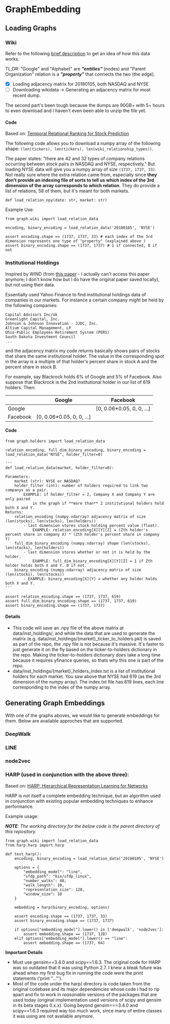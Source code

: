 # GraphEmbedding

## Loading Graphs

### Wiki

Refer to the following [brief description](https://www.notion.so/Wiki-Company-Based-Data-4e4e3709afb544ecb5d7aa98d33fc2d7) to get an idea of how this data works. 

TL;DR: "Google" and "Alphabet" are ***"entities"*** (nodes) and "Parent Organization" relation is a ***"property"*** that connects the two (the edge).

- [x] Loading adjacency matrix for 20180105, both NASDAQ and NYSE
- [ ] Downloading wikidata -> Generating an adjacency matrix for most recent dump.

The second part's been tough because the dumps are 90GB+ with 5+ hours to even download and I haven't even been able to unzip the file yet.

#### Code
Based on: [Temporal Relational Ranking for Stock Prediction](https://arxiv.org/abs/1809.09441)

The following code allows you to download a numpy array of the following shape: `(len(tickers), len(tickers), len(wiki_relationship_types))`.

The paper states: "there are 42 and 32 types of company relations occurring between stock pairs in NASDAQ and NYSE, respectively." But loading NYSE data will give you a numpy array of size `(1737, 1737, 33)`. Not really sure where the extra relation came from, especially since **they don't provide an indexing file of sorts to tell us which index of the 3rd dimension of the array corresponds to which relation**. They do provide a list of relations, 58 of them, but it's meant for both markets.


```
def load_relation_npy(date: str, market: str)
```

Example Use:
```
from graph.wiki import load_relation_data

encoding, binary_encoding = load_relation_data('20180105', 'NYSE')

assert encoding.shape == (1737, 1737, 33) # each index of the 3rd dimension represents one type of "property" (explained above )
assert binary_encoding.shape == (1737, 1737) # 1 if connected, 0 if not
```

### Institutional Holdings
Inspired by WIND (from [this paper](https://dl.acm.org/doi/abs/10.1145/3269206.3269269) - I actually can't access this paper anymore; I don't know how but I do have the original paper saved locally), but not using their data.

Essentially used Yahoo Finance to find institutional holdings data of companies in our markets. For instance a certain company might be held by the following companies:

```
Capital Advisors Inc/ok
Greenlight Capital, Inc.
Johnson & Johnson Innovation - JJDC, Inc.
Altium Capital Management, LP
Ohio-Public Employees Retirement System (PERS)
South Dakota Investment Council
...
```

and the adjacency matrix my code returns basically shows pairs of stocks that share the same institutional holder. The value in the corresponding spot in the array is a multiple of that holder's percent share in stock A and the percent share in stock B.

For example, say Blackrock holds 6% of Google and 5% of Facebook. Also suppose that Blackrock is the 2nd institutional holder in our list of 619 holders. Then:

|          | Google    | Facebook  |
|----------|-----------|-----------|
| Google   |           | [0, 0.06*0.05, 0, 0, ...] |
| Facebook | [0, 0.06*0.05, 0, 0, ...] |           |


#### Code

```
from graph.holders import load_relation_data

relation_encoding, full_dim_binary_encoding, binary_encoding = load_relation_data("NYSE", holder_filter=0)

'''
def load_relation_data(market, holder_filter=0):

Parameters:
    market (str): NYSE or NASDAQ?
    holder_filter (int): number of holders required to link two companys as a pair.
        EXAMPLE: if holder_filter = 2, Company X and Company Y are only paired
            in the graph if **more than** 2 institutional holders hold both X and Y.
Returns:
    relation_encoding (numpy.ndarray) adjacency matrix of size (len(stocks), len(stocks), len(holders))
        - last dimension stores stock holding percent value (float).
            EXAMPLE: relation_encoding[X][Y][Z] = (Zth holder's percent share in company X) * (Zth holder's percent share in company Y)
    full_dim_binary_encoding (numpy.ndarray) shape (len(stocks), len(stocks), len(holders))
        - last dimension stores whether or not it is held by the holder.
            EXAMPLE: full_dim_binary_encoding[X][Y][Z] = 1 if Zth holder holds both X and Y. 0 if not.
    binary_encoding (numpy.ndarray) adjacency matrix of size (len(stocks), len(stocks))
        - EXAMPLE: binary_encoding[X][Y] = whether any holder holds both X and Y.
'''

assert relation_encoding.shape == (1737, 1737, 619)
assert full_dim_binary_encoding.shape == (1737, 1737, 619)
assert binary_encoding.shape == (1737, 1737)
```

#### Details
 - This code will save an .npy file of the above matrix at data/inst_holdings/, and while the data that are used to generate the matrix (e.g. data/inst_holdings/{market}_ticker_to_holders.pkl) is saved as part of the repo, the .npy file is not because it's massive. It's faster to just generate it on the fly based on the ticker-to-holders dictionary in the repo. Making the ticker-to-holders dictionary *does* take a long time because it requires yfinance queries, so thats why this one is part of the repo.
 - data/inst_holdings/{market}_holders_index.txt is a list of institutional holders for each market. You saw above that NYSE had 619 (as the 3rd dimension of the numpy array). The index.txt file has 619 lines, each line corresponding to the index of the numpy array.


## Generating Graph Embeddings

With one of the graphs aboves, we would like to generate embeddings for them. Below are available approches that are supported.

### DeepWalk
### LINE
### node2vec

### HARP (used in conjunction with the above three):

Based on: [HARP: Hierarchical Representation Learning for Networks](https://arxiv.org/abs/1706.07845)

HARP is not itself a complete embedding technique, but an algorithm used in conjunction with existing popular embedding techniques to enhance performance.

Example usage:

***NOTE**: The working directory for the below code is the parent directory of this repository.*

```
from graph.wiki import load_relation_data
from harp.harp import harp

def test_harp():
    encoding, binary_encoding = load_relation_data('20180105', 'NYSE')

    options = {
        "embedding_model": "line",
        "sfdp_path": "bin/sfdp_linux",
        "number_walks": 40,
        "walk_length": 10,
        "representation_size": 128,
        "window_size": 10
    }

    embedding = harp(binary_encoding, options)

    assert encoding.shape == (1737, 1737, 33)
    assert binary_encoding.shape == (1737, 1737)

    if options["embedding_model"].lower() in ['deepwalk', 'node2vec']:
        assert embedding.shape == (1737, 128)
    elif options["embedding_model"].lower() == "line":
        assert embedding.shape == (1737, 64)
```

**Important Details**
 - Must use gensim==3.4.0 and scipy==1.6.3. The original code for HARP was so outdated that it was using Python 2.7. I knew a bleak future was ahead when my first bug fix in running the code were the print statements ('print "..."'). 
 - Most of the code under the harp/ directory is code taken from the original codebase and its major dependencies whose code I had to rip apart and fix to work in *reasonable* versions of the packages that are used today (original implementation used versions of scipy and gensim in its beta stages 0.x.x). Going beyond gensim===3.4.0 and scipy==1.6.3 required way too much work, since many of entire classes it was using are not available anymore. 
